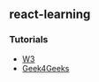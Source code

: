 ## react-learning

### Tutorials
- [W3](https://www.w3schools.com/react/default.asp)
- [Geek4Geeks](https://www.geeksforgeeks.org/react-tutorial/)